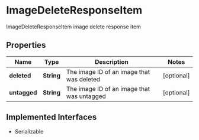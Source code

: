 

# ImageDeleteResponseItem

ImageDeleteResponseItem image delete response item

## Properties

Name | Type | Description | Notes
------------ | ------------- | ------------- | -------------
**deleted** | **String** | The image ID of an image that was deleted |  [optional]
**untagged** | **String** | The image ID of an image that was untagged |  [optional]


## Implemented Interfaces

* Serializable


